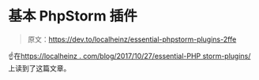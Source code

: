 # 基本 PhpStorm 插件

> 原文：<https://dev.to/localheinz/essential-phpstorm-plugins-2ffe>

☝️在[https://localheinz . com/blog/2017/10/27/essential-PHP storm-plugins/](https://localheinz.com/blog/2017/10/27/essential-phpstorm-plugins/)上读到了这篇文章。